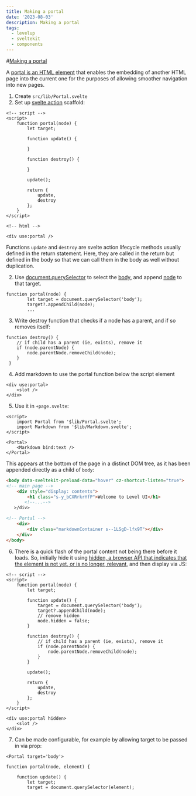 ```yaml
---
title: Making a portal
date: '2023-08-03'
description: Making a portal
tags:
  - levelup
  - sveltekit
  - components
---
```

#[Making a portal](https://levelup.video/tutorials/building-svelte-components/making-a-portal)

A [portal is an HTML element](https://developer.mozilla.org/en-US/docs/Web/HTML/Element/portal) that enables the embedding of another HTML page into the current one for the purposes of allowing smoother navigation into new pages.

1. Create ```src/lib/Portal.svelte```
2. Set up [svelte action](https://svelte.dev/docs/svelte-action) scaffold:

```
<!-- script -->
<script>
	function portal(node) {
        let target;

        function update() {

        }

        function destroy() {

        }

        update();

		return {
			update,
			destroy
		};
	}
</script>

<!-- html -->

<div use:portal />
```

Functions ```update``` and ```destroy``` are svelte action lifecycle methods usually defined in the return statement. Here, they are called in the return but defined in the body so that we can call them in the body as well without duplication.

2. Use [document.querySelector](https://developer.mozilla.org/en-US/docs/Web/API/Document/querySelector) to select the [body](https://developer.mozilla.org/en-US/docs/Web/HTML/Element/body), and append [node](https://developer.mozilla.org/en-US/docs/Web/API/Node) to that target.

```
function portal(node) {
        let target = document.querySelector('body');
        target?.appendChild(node);
        ...
```

3. Write destroy function that checks if a node has a parent, and if so removes itself:

```
function destroy() {
    // if child has a parent (ie, exists), remove it
    if (node.parentNode) {
        node.parentNode.removeChild(node);
    }
 }
```

4. Add markdown to use the portal function below the script element

```
<div use:portal>
	<slot />
</div>

```

5. Use it in ```+page.svelte```:

```
<script>
	import Portal from '$lib/Portal.svelte';
	import Markdown from '$lib/Markdown.svelte';
</script>

<Portal>
	<Markdown bind:text />
</Portal>
```

This appears at the bottom of the page in a distinct DOM tree, as it has been appended directly as a child of ```body```:

```html
<body data-sveltekit-preload-data="hover" cz-shortcut-listen="true">
<!-- main page -->
    <div style="display: contents">
        <h1 class="s-y_bCXRrkrYfP">Welcome to Level UI</h1>
       <!--...-->
   >/div>

<!-- Portal -->
	<div>
        <div class="markdownContainer s--1LSgD-lfx9T"></div>
    </div>
</body>
```

6. There is a quick flash of the portal content not being there before it loads. So, initially hide it using [hidden, a browser API that indicates that the element is not yet, or is no longer, relevant](https://developer.mozilla.org/en-US/docs/Web/HTML/Global_attributes/hidden), and then display via JS:

```
<!-- script -->
<script>
	function portal(node) {
		let target;

		function update() {
			target = document.querySelector('body');
			target?.appendChild(node);
            // remove hidden
            node.hidden = false;
		}

		function destroy() {
			// if child has a parent (ie, exists), remove it
			if (node.parentNode) {
				node.parentNode.removeChild(node);
			}
		}

		update();

		return {
			update,
			destroy
		};
	}
</script>

<div use:portal hidden>
	<slot />
</div>
```

7. Can be made configurable, for example by allowing target to be passed in via prop:

```<Portal target='body'>```

```
function portal(node, element) {

	function update() {
	    let target;
		target = document.querySelector(element);
```
